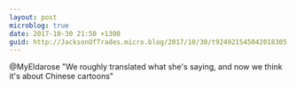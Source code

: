 ```yaml
---
layout: post
microblog: true
date: 2017-10-30 21:50 +1300
guid: http://JacksonOfTrades.micro.blog/2017/10/30/t924921545042018305.html
---
```

@MyEldarose "We roughly translated what she's saying, and now we think it's about Chinese cartoons"
